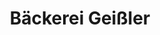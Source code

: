 ---
title: "Bäckerei Geißler"
url: /goerlitz/baeckerei-geissler-promenadenstrasse/
shop: Bäckerei
---